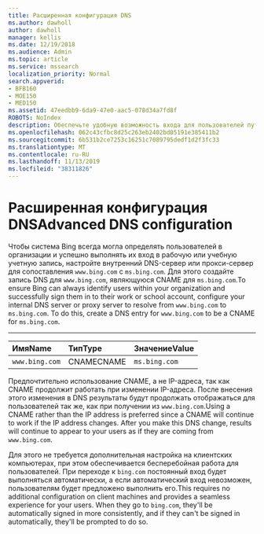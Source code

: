 ```yaml
---
title: Расширенная конфигурация DNS
ms.author: dawholl
author: dawholl
manager: kellis
ms.date: 12/19/2018
ms.audience: Admin
ms.topic: article
ms.service: mssearch
localization_priority: Normal
search.appverid:
- BFB160
- MOE150
- MED150
ms.assetid: 47eedbb9-6da9-47e0-aac5-078d34a7fd8f
ROBOTS: NoIndex
description: Обеспечьте удобную возможность входа для пользователей путем настройки DNS-сервера с помощью CNAME
ms.openlocfilehash: 062c43cfbc8d25c263eb2402bd05191e385411b2
ms.sourcegitcommit: 6b531b2ce7253c16251c7089795dedf1d2f3fc33
ms.translationtype: MT
ms.contentlocale: ru-RU
ms.lasthandoff: 11/13/2019
ms.locfileid: "38311826"
---
```

# <a name="advanced-dns-configuration"></a><span data-ttu-id="68a7f-103">Расширенная конфигурация DNS</span><span class="sxs-lookup"><span data-stu-id="68a7f-103">Advanced DNS configuration</span></span>

<span data-ttu-id="68a7f-p101">Чтобы система Bing всегда могла определять пользователей в организации и успешно выполнять их вход в рабочую или учебную учетную запись, настройте внутренний DNS-сервер или прокси-сервер для сопоставления `www.bing.com` с `ms.bing.com`. Для этого создайте запись DNS для `www.bing.com`, являющуюся CNAME для `ms.bing.com`.</span><span class="sxs-lookup"><span data-stu-id="68a7f-p101">To ensure Bing can always identify users within your organization and successfully sign them in to their work or school account, configure your internal DNS server or proxy server to resolve from `www.bing.com` to `ms.bing.com`. To do this, create a DNS entry for `www.bing.com` to be a CNAME for `ms.bing.com`.</span></span>
  
****

|<span data-ttu-id="68a7f-106">**Имя**</span><span class="sxs-lookup"><span data-stu-id="68a7f-106">**Name**</span></span>|<span data-ttu-id="68a7f-107">**Тип**</span><span class="sxs-lookup"><span data-stu-id="68a7f-107">**Type**</span></span>|<span data-ttu-id="68a7f-108">**Значение**</span><span class="sxs-lookup"><span data-stu-id="68a7f-108">**Value**</span></span>|
|:-----|:-----|:-----|
|`www.bing.com`  <br/> |<span data-ttu-id="68a7f-109">CNAME</span><span class="sxs-lookup"><span data-stu-id="68a7f-109">CNAME</span></span>  <br/> |`ms.bing.com`  <br/> |
   
<span data-ttu-id="68a7f-p102">Предпочтительно использование CNAME, а не IP-адреса, так как CNAME продолжит работать при изменении IP-адреса. После внесения этого изменения в DNS результаты будут продолжать отображаться для пользователей так же, как при получении из `www.bing.com`.</span><span class="sxs-lookup"><span data-stu-id="68a7f-p102">Using a CNAME rather than the IP address is preferred since a CNAME will continue to work if the IP address changes. After you make this DNS change, results will continue to appear to your users as if they are coming from `www.bing.com`.</span></span> 
  
<span data-ttu-id="68a7f-p103">Для этого не требуется дополнительная настройка на клиентских компьютерах, при этом обеспечивается бесперебойная работа для пользователей. При переходе к `bing.com` постоянный вход будет выполняться автоматически, а если автоматический вход невозможен, пользователям будет предложено выполнить его.</span><span class="sxs-lookup"><span data-stu-id="68a7f-p103">This requires no additional configuration on client machines and provides a seamless experience for your users. When they go to `bing.com`, they'll be automatically signed in more consistently, and if they can't be signed in automatically, they'll be prompted to do so.</span></span>
